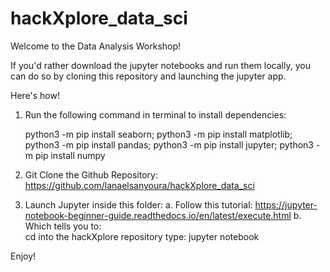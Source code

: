 # hackXplore_data_sci
Welcome to the Data Analysis Workshop! 

If you'd rather download the jupyter notebooks and run them locally, you can do so by cloning this repository and launching the jupyter app.

Here's how! 
1. Run the following command in terminal to install dependencies:

	python3 -m pip install seaborn; python3 -m pip install matplotlib; python3 -m pip install pandas; python3 -m pip install jupyter; python3 -m pip install numpy

2. Git Clone the Github Repository: https://github.com/lanaelsanyoura/hackXplore_data_sci

3. Launch Jupyter inside this folder:
  a. Follow this tutorial: https://jupyter-notebook-beginner-guide.readthedocs.io/en/latest/execute.html
  b. Which tells you to:    
      cd into the hackXplore repository 
      type: jupyter notebook 

Enjoy!
